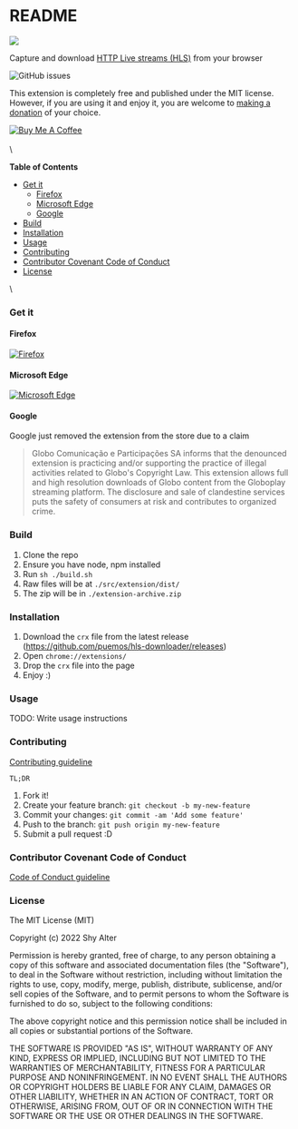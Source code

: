 # README

![](https://github.com/puemos/hls-downloader/blob/master/src/extension/store-assets/png/Small-Promo-Tile.png?raw=true)

Capture and download [HTTP Live streams (HLS)](https://en.wikipedia.org/wiki/HTTP\_Live\_Streaming) from your browser

![GitHub issues](https://img.shields.io/github/issues/puemos/hls-downloader)

This extension is completely free and published under the MIT license. However, if you are using it and enjoy it, you are welcome to [making a donation](https://www.paypal.com/cgi-bin/webscr?cmd=\_s-xclick\&hosted\_button\_id=9KTFNHLYAJ5EE\&source=url) of your choice.

[![Buy Me A Coffee](https://cdn.buymeacoffee.com/buttons/default-orange.png)](https://www.buymeacoffee.com/puemos)\
\
\


**Table of Contents**

* [Get it](./#get-it)
  * [Firefox](./#firefox)
  * [Microsoft Edge](./#microsoft-edge)
  * [Google](./#google)
* [Build](./#build)
* [Installation](./#installation)
* [Usage](./#usage)
* [Contributing](./#contributing)
* [Contributor Covenant Code of Conduct](./#contributor-covenant-code-of-conduct)
* [License](./#license)

\


### Get it

#### Firefox

[![Firefox](https://ffp4g1ylyit3jdyti1hqcvtb-wpengine.netdna-ssl.com/addons/files/2015/11/get-the-addon.png)](https://addons.mozilla.org/en-US/firefox/addon/hls-downloader/)

#### Microsoft Edge

[![Microsoft Edge](https://developer.microsoft.com/store/badges/images/English\_get-it-from-MS.png)](https://microsoftedge.microsoft.com/addons/detail/hls-downloader/ldehhnlpcedapncohebgmghanffggffc)

#### Google

Google just removed the extension from the store due to a claim

> Globo Comunicação e Participações SA informs that the denounced extension is practicing and/or supporting the practice of illegal activities related to Globo's Copyright Law. This extension allows full and high resolution downloads of Globo content from the Globoplay streaming platform. The disclosure and sale of clandestine services puts the safety of consumers at risk and contributes to organized crime.

### Build

1. Clone the repo
2. Ensure you have node, npm installed
3. Run `sh ./build.sh`
4. Raw files will be at `./src/extension/dist/`
5. The zip will be in `./extension-archive.zip`

### Installation

1. Download the `crx` file from the latest release (https://github.com/puemos/hls-downloader/releases)
2. Open `chrome://extensions/`
3. Drop the `crx` file into the page
4. Enjoy :)

### Usage

TODO: Write usage instructions

### Contributing

[Contributing guideline](contributing.md)

`TL;DR`

1. Fork it!
2. Create your feature branch: `git checkout -b my-new-feature`
3. Commit your changes: `git commit -am 'Add some feature'`
4. Push to the branch: `git push origin my-new-feature`
5. Submit a pull request :D

### Contributor Covenant Code of Conduct

[Code of Conduct guideline](code\_of\_conduct.md)

### License

The MIT License (MIT)

Copyright (c) 2022 Shy Alter

Permission is hereby granted, free of charge, to any person obtaining a copy of this software and associated documentation files (the "Software"), to deal in the Software without restriction, including without limitation the rights to use, copy, modify, merge, publish, distribute, sublicense, and/or sell copies of the Software, and to permit persons to whom the Software is furnished to do so, subject to the following conditions:

The above copyright notice and this permission notice shall be included in all copies or substantial portions of the Software.

THE SOFTWARE IS PROVIDED "AS IS", WITHOUT WARRANTY OF ANY KIND, EXPRESS OR IMPLIED, INCLUDING BUT NOT LIMITED TO THE WARRANTIES OF MERCHANTABILITY, FITNESS FOR A PARTICULAR PURPOSE AND NONINFRINGEMENT. IN NO EVENT SHALL THE AUTHORS OR COPYRIGHT HOLDERS BE LIABLE FOR ANY CLAIM, DAMAGES OR OTHER LIABILITY, WHETHER IN AN ACTION OF CONTRACT, TORT OR OTHERWISE, ARISING FROM, OUT OF OR IN CONNECTION WITH THE SOFTWARE OR THE USE OR OTHER DEALINGS IN THE SOFTWARE.
